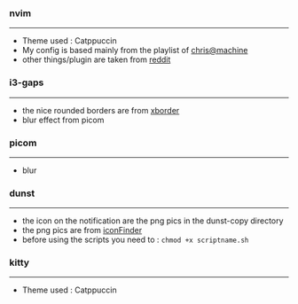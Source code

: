 ### nvim
---

- Theme used : Catppuccin
- My config is based mainly from the playlist of [chris@machine](https://www.youtube.com/watch?v=ctH-a-1eUME&list=PLhoH5vyxr6Qq41NFL4GvhFp-WLd5xzIzZ)  
- other things/plugin are taken from [reddit](https://www.reddit.com/r/neovim) 

### i3-gaps
---
- the nice rounded borders are from [xborder](https://www.youtube.com/watch?v=ctH-a-1eUME&list=PLhoH5vyxr6Qq41NFL4GvhFp-WLd5xzIzZ) 
- blur effect from picom

### picom
---
- blur 


### dunst 
---
- the icon on the notification are the png pics in the dunst-copy directory
- the png pics are from [iconFinder](https://www.iconfinder.com/)
- before using the scripts you need to :
`chmod +x scriptname.sh` 

### kitty
---
- Theme used : Catppuccin

